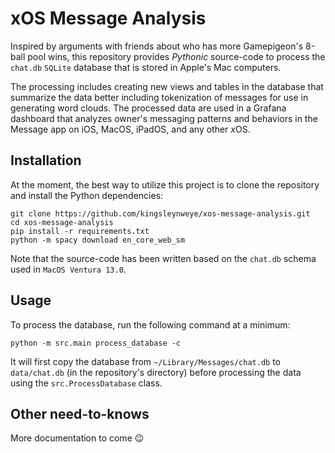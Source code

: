 # xOS Message Analysis
Inspired by arguments with friends about who has more Gamepigeon's 8-ball pool wins, this repository provides _Pythonic_ source-code to process the `chat.db` `SQLite` database that is stored in Apple's Mac computers. 

The processing includes creating new views and tables in the database that summarize the data better including tokenization of messages for use in generating word clouds. The processed data are used in a Grafana dashboard that analyzes owner's messaging patterns and behaviors in the Message app on iOS, MacOS, iPadOS, and any other <em>x</em>OS.

## Installation
At the moment, the best way to utilize this project is to clone the repository and install the Python dependencies:

```console
git clone https://github.com/kingsleynweye/xos-message-analysis.git
cd xos-message-analysis
pip install -r requirements.txt
python -m spacy download en_core_web_sm
```

Note that the source-code has been written based on the `chat.db` schema used in `MacOS Ventura 13.0`.

## Usage
To process the database, run the following command at a minimum:

```
python -m src.main process_database -c
```

It will first copy the database from `~/Library/Messages/chat.db` to `data/chat.db` (in the repository's directory) before processing the data using the `src.ProcessDatabase` class.

## Other need-to-knows
More documentation to come 😉